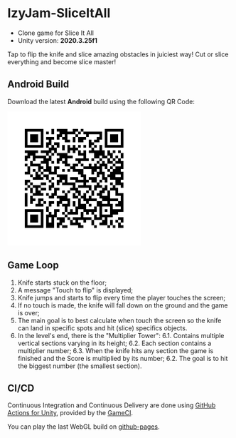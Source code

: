 # IzyJam-SliceItAll

* Clone game for Slice It All
* Unity version: **2020.3.25f1**

Tap to flip the knife and slice amazing obstacles in juiciest way! Cut or slice everything and become slice master!

## Android Build

Download the latest **Android** build using the following QR Code:

![Android Build](/qrcode-android-build.png)

## Game Loop

1. Knife starts stuck on the floor;
2. A message "Touch to flip" is displayed;
3. Knife jumps and starts to flip every time the player touches the screen;
4. If no touch is made, the knife will fall down on the ground and the game is over;
5. The main goal is to best calculate when touch the screen so the knife can land in specific spots and hit (slice) specifics objects.
6. In the level's end, there is the "Multiplier Tower":
    6.1. Contains multiple vertical sections varying in its height;
    6.2. Each section contains a multiplier number;
    6.3. When the knife hits any section the game is finished and the Score is multiplied by its number;
    6.2. The goal is to hit the biggest number (the smallest section).

## CI/CD

Continuous Integration and Continuous Delivery are done using [GitHub Actions for Unity](https://github.com/game-ci/unity-actions), provided by the [GameCI](https://game.ci/).

You can play the last WebGL build on [github-pages](https://hyagooliveira.github.io/IzyJam-SliceItAll/).